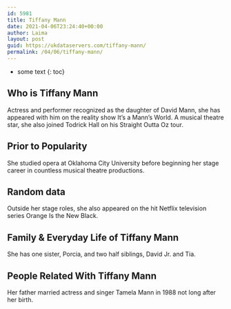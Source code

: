 ```yaml
---
id: 5981
title: Tiffany Mann
date: 2021-04-06T23:24:40+00:00
author: Laima
layout: post
guid: https://ukdataservers.com/tiffany-mann/
permalink: /04/06/tiffany-mann/
---
```


* some text
{: toc}


## Who is Tiffany Mann
                  
                  
                  
Actress and performer recognized as the daughter of David Mann, she has appeared with him on the reality show It&#8217;s a Mann&#8217;s World. A musical theatre star, she also joined Todrick Hall on his Straight Outta Oz tour.
                  
              
            
              
            
                
                
                
## Prior to Popularity
                  
                  
                  
She studied opera at Oklahoma City University before beginning her stage career in countless musical theatre productions. 
                  
              
            
              
            
                
                
                
## Random data
                  
                  
                  
Outside her stage roles, she also appeared on the hit Netflix television series Orange Is the New Black.
                  
              
            
              
            
                
                
                
## Family & Everyday Life of Tiffany Mann
                  
                  
                  
She has one sister, Porcia, and two half siblings, David Jr. and Tia. 
                  
              
            
              
            
                
                
                
## People Related With Tiffany Mann
                  
                  
                  
Her father married actress and singer Tamela Mann in 1988 not long after her birth.
                  
              
            
              
            
                
              
            
              
              
            
            
              
            
          
          
          